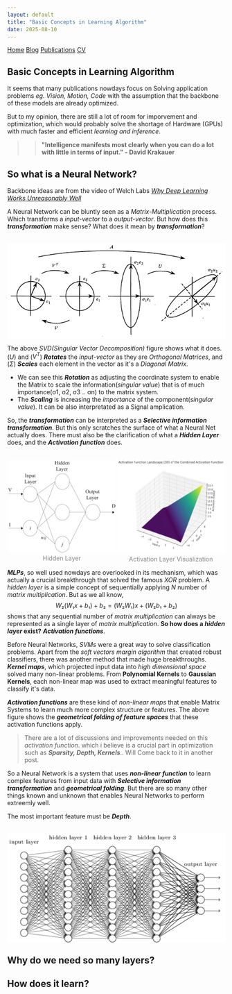 ```yaml
---
layout: default
title: "Basic Concepts in Learning Algorithm"
date: 2025-08-10
---
```


<nav>
  <a href="/">Home</a>
  <a href="/blog/">Blog</a>
  <a href="/publications/">Publications</a>
  <a href="/assets/files/CV_PHJ.pdf">CV</a>
</nav>  

## Basic Concepts in Learning Algorithm

It seems that many publications nowdays focus on Solving application problems *eg. Vision, Motion, Code* with the assumption that the backbone of these models are already optimized.

But to my opinion, there are still a lot of room for imporvement and optimization, which would probably solve the shortage of Hardware (GPUs) with much faster and efficient *learning and inference.*

>> **"Intelligence manifests most clearly when you can do a lot with little in terms of input." - David Krakauer**

## So what is a Neural Network?

Backbone ideas are from the video of Welch Labs *[Why Deep Learning Works Unreasonably Well](https://www.youtube.com/watch?v=qx7hirqgfuU)*

A Neural Network can be bluntly seen as a *Matrix-Multiplication* process. Which transforms a *input-vector* to a *output-vector*. But how does this ***transformation*** make sense? What does it mean by ***transformation***?<br/><br/>

<div style="text-align: center;">
  <img src="/assets/images/posts/BCLA" alt="이미지 설명" style="max-width: 100%; height: auto; display: block; margin: 0 auto;">
</div>

The above *SVD(Singular Vector Decomposition)* figure shows what it does. ($U$) and ($V^T$) ***Rotates*** the *input-vector* as they are *Orthogonal Matrices*, and ($Σ$) ***Scales*** each element in the vector as it's a *Diagonal Matrix*.

- We can see this ***Rotation*** as adjusting the coordinate system to enable the Matrix to scale the information(*singular value*) that is of much importance(σ1, σ2, σ3 .. σn) to the matrix system. 
- The ***Scaling*** is increasing the *importance* of the component(*singular value*). It can be also interpretated as a Signal amplication.

So, the ***transformation*** can be interpreted as a ***Selective information transformation***.
But this only scratches the surface of what a Neural Net actually does. There must also be the clarification of what a ***Hidden Layer*** does, and the ***Activation function*** does.
<br/><br/>

<div style="display: flex; justify-content: center; align-items: center; max-width: 600px; margin: 0 auto;">
  <div style="flex: 1; margin: 0 2px;">
    <img src="/assets/images/posts/BCLA-1" alt="이미지 설명" style="max-width: 100%; height: auto; display: block;">
    <p style="text-align: center; color: #888; font-size: 14px; margin-top: 5px; margin-bottom: 0;">Hidden Layer</p>
  </div>
  <div style="flex: 1; margin: 0 2px;">
    <img src="/assets/images/posts/BCLA-2" alt="이미지 설명" style="max-width: 100%; height: auto; display: block;">
    <p style="text-align: center; color: #888; font-size: 14px; margin-top: 5px; margin-bottom: 0;">Activation Layer Visualization</p>
  </div>
</div>

***MLPs***, so well used nowdays are overlooked in its mechanism, which was actually a crucial breakthrough that solved the famous *XOR* problem. A *hidden layer* is a simple concept of sequentially applying *N* number of *matrix multiplication*. But as we all know, $$ W₂(W₁x + b₁) + b₂ = (W₂W₁)x + (W₂b₁ + b₂) $$ shows that any sequential number of *matrix multiplication* can always be represented as a single layer of *matrix multiplication*. **So how does a *hidden layer* exist?** ***Activation functions***.

Before Neural Networks, *SVMs* were a great way to solve classification problems. Apart from the *soft vectors margin algorithm* that created robust classifiers, there was another method that made huge breakthroughs. ***Kernel maps***, which projected input data into *high dimensional space* solved many non-linear problems. From **Polynomial Kernels** to **Gaussian Kernels**, each non-linear map was used to extract meaningful features to classify it's data.

***Activation functions*** are these kind of *non-linear maps* that enable Matrix Systems to learn much more complex structure or features. The above figure shows the ***geometrical folding of feature spaces*** that these activation functions apply. <br/>
> There are a lot of discussions and improvements needed on this *activation function*. which i believe is a crucial part in optimization such as ***Sparsity, Depth, Kernels***.. Will Come back to it in another post.

So a Neural Network is a system that uses ***non-linear function*** to learn complex features from input data with ***Selective information transformation*** and ***geometrical folding***. But there are so many other things known and unknown that enables Neural Networks to perform extreemly well.

The most important feature must be ***Depth***.<br/><br/>

<div style="text-align: center;">
  <img src="/assets/images/posts/BCLA-3" alt="이미지 설명" style="max-width: 100%; height: auto; display: block; margin: 0 auto;">
</div>

## Why do we need so many layers?

## How does it learn?

<br/><br/><br/><br/><br/><br/>